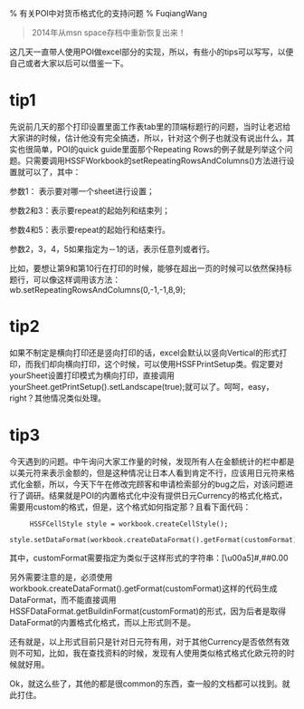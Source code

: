 % 有关POI中对货币格式化的支持问题
% FuqiangWang

> 2014年从msn space存档中重新恢复出来！

这几天一直带人使用POI做excel部分的实现，所以，有些小的tips可以写写，以便自己或者大家以后可以借鉴一下。

# tip1
先说前几天的那个打印设置里面工作表tab里的顶端标题行的问题，当时让老迟给大家讲的时候，估计他没有完全搞透，所以，针对这个例子也就没有说出什么，其实也很简单，POI的quick guide里面那个Repeating Rows的例子就是列举这个问题。只需要调用HSSFWorkbook的setRepeatingRowsAndColumns()方法进行设置就可以了，其中：

参数1： 表示要对哪一个sheet进行设置；

参数2和3：表示要repeat的起始列和结束列；

参数4和5：表示要repeat的起始行和结束行。

参数2，3，4，5如果指定为－1的话，表示任意列或者行。

比如，要想让第9和第10行在打印的时候，能够在超出一页的时候可以依然保持标题行，可以像这样调用该方法：wb.setRepeatingRowsAndColumns(0,-1,-1,8,9);  

# tip2

如果不制定是横向打印还是竖向打印的话，excel会默认以竖向Vertical的形式打印，而我们却向横向打印，这个时候，可以使用HSSFPrintSetup类。假定要对yourSheet设置打印模式为横向打印，直接调用yourSheet.getPrintSetup().setLandscape(true);就可以了。呵呵，easy，right？其他情况类似处理。

# tip3

今天遇到的问题。中午询问大家工作量的时候，发现所有人在金额统计的栏中都是以美元符来表示金额的，但是这种情况让日本人看到肯定不行，应该用日元符来格式化金额，所以，今天下午在修改完顾客和申请检索部分的bug之后，对该问题进行了调研。结果就是POI的内置格式化中没有提供日元Currency的格式化格式，需要用custom的格式，但是，这个格式如何指定那？且看下面代码：

~~~~~~~ {.java}
     HSSFCellStyle style = workbook.createCellStyle();
     style.setDataFormat(workbook.createDataFormat().getFormat(customFormat));
~~~~~~~

其中，customFormat需要指定为类似于这样形式的字符串：[\u00a5]#,##0.00

另外需要注意的是，必须使用workbook.createDataFormat().getFormat(customFormat)这样的代码生成DataFormat，而不能直接调用HSSFDataFormat.getBuildinFormat(customFormat)的形式，因为后者是取得DataFormat的内置格式化格式，而以上形式则不是。

还有就是，以上形式目前只是针对日元符有用，对于其他Currency是否依然有效则不可知，比如，我在查找资料的时候，发现有人使用类似格式格式化欧元符的时候就好用。

Ok，就这么些了，其他的都是很common的东西，查一般的文档都可以找到。就此打住。